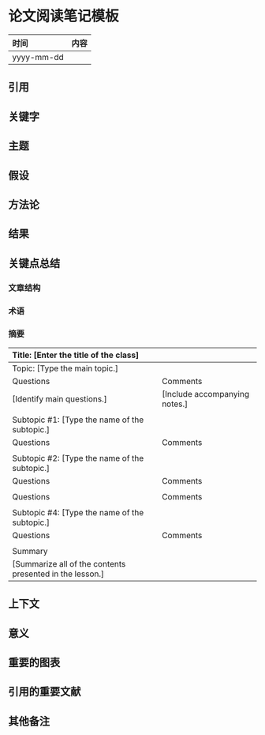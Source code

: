 # 论文阅读笔记模板

|时间|内容|
|:---|:---|
|yyyy-mm-dd||

<!--
Purugganan M, Hewitt J. How to read a scientific article[J]. Rice University, 2004.

IMRD structure: Introduction, Methods, Results, and Discussion.

Before and during your reading, ask yourself these questions:
• Who are these authors? What journal is this? Might I question the credibility of the work?
• Have I taken the time to understand all the terminology?
• Have I gone back to read an article or review that would help me understand this work better?
• Am I spending too much time reading the less important parts of this article?
• Is there someone I can talk to about confusing parts of this article?

After reading, ask yourself these questions:
• What specific problem does this research address? Why is it important?
• Is the method used a good one? The best one?
• What are the specific findings? Am I able to summarize them in one or two sentences?
• Are the findings supported by persuasive evidence?
• Is there an alternative interpretation of the data that the author did not address?
• How are the findings unique/new/unusual or supportive of other work in the field?
• How do these results relate to the work I’m interested in? To other work I’ve read about?
• What are some of the specific applications of the ideas presented here? What are some further experiments that would answer remaining questions?
 -->


## 引用

<!--
Author(s), Date of publication, Title (book or article), Journal,Volume #, Issue #, pages:
If web access: url; date accessed
-->

## 关键字

## 主题

<!-- General subject, Specific subject -->

## 假设

## 方法论

## 结果

## 关键点总结

<!--
Document level
• Title
• Abstract
• Keywords
• visuals (especially figure and table titles)
• first sentence or the last 1-2 sentences of the Introduction

Paragraph level: words or phrases to look for
• surprising
• unexpected
• in contrast with previous work
• has seldom been addressed
• we hypothesize that
• we propose
• we introduce
• we develop
• the data suggest
-->

### 文章结构

### 术语

<!-- 进展中需要再次确认的术语:

进行中: 术语1
已完成: ~~术语1~~
-->

### 摘要

|Title: [Enter the title of the class]                    |                              |
|:---                                                     |:---                          |
|Topic: [Type the main topic.]                            |                              |
|Questions                                                |Comments                      |
|[Identify main questions.]                               |[Include accompanying notes.] |
|                                                         |                              |
|Subtopic #1: [Type the name of the subtopic.]            |                              |
|Questions                                                |Comments                      |
|                                                         |                              |
|Subtopic #2: [Type the name of the subtopic.]            |                              |
|Questions                                                |Comments                      |
|                                                         |                              |
|Questions                                                |Comments                      |
|                                                         |                              |
|Subtopic #4: [Type the name of the subtopic.]            |                              |
|Questions                                                |Comments                      |
|                                                         |                              |
|Summary                                                  |                              |
|[Summarize all of the contents presented in the lesson.] |                              |

## 上下文

<!-- how this article relates to other work in the field; how it ties in with key issues and findings by others, including yourself -->

## 意义

<!-- Significance to the field; in relation to your own work -->

## 重要的图表

<!-- brief description; page number -->

## 引用的重要文献

<!-- cite those obviously related to your topic AND any papers frequently cited by others because those works may well prove to be essential as you develop your own work -->

## 其他备注
